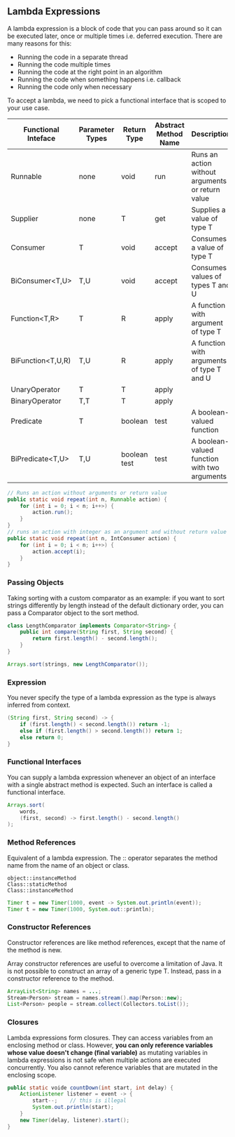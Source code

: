 ## Lambda Expressions

A lambda expression is a block of code that you can pass around so it can be executed later, once or multiple times i.e. deferred execution. There are many reasons for this:

- Running the code in a separate thread
- Running the code multiple times
- Running the code at the right point in an algorithm
- Running the code when something happens i.e. callback
- Running the code only when necessary

To accept a lambda, we need to pick a functional interface that is scoped to your use case.

| Functional Inteface | Parameter Types | Return Type  | Abstract Method Name | Description                                      |
| ------------------- | --------------- | ------------ | -------------------- | ------------------------------------------------ |
| Runnable            | none            | void         | run                  | Runs an action without arguments or return value |
| Supplier<T>         | none            | T            | get                  | Supplies a value of type T                       |
| Consumer<T>         | T               | void         | accept               | Consumes a value of type T                       |
| BiConsumer<T,U>     | T,U             | void         | accept               | Consumes values of types T and U                 |
| Function<T,R>       | T               | R            | apply                | A function with argument of type T               |
| BiFunction<T,U,R)   | T,U             | R            | apply                | A function with arguments of type T and U        |
| UnaryOperator<T>    | T               | T            | apply                |                                                  |
| BinaryOperator<T>   | T,T             | T            | apply                |                                                  |
| Predicate<T>        | T               | boolean      | test                 | A boolean-valued function                        |
| BiPredicate<T,U>    | T,U             | boolean test | test                 | A boolean-valued function with two arguments     |

```java
// Runs an action without arguments or return value
public static void repeat(int n, Runnable action) {
    for (int i = 0; i < n; i++>) {
        action.run();
    }
}
// runs an action with integer as an argument and without return value
public static void repeat(int n, IntConsumer action) {
    for (int i = 0; i < n; i++>) {
        action.accept(i);
    }
}
```

### Passing Objects

Taking sorting with a custom comparator as an example: if you want to sort strings differently by length instead of the default dictionary order, you can pass a Comparator object to the sort method.

```java
class LengthComparator implements Comparator<String> {
    public int compare(String first, String second) {
        return first.length() - second.length();
    }
}

Arrays.sort(strings, new LengthComparator());
```

### Expression

You never specify the type of a lambda expression as the type is always inferred from context.

```java
(String first, String second) -> {
    if (first.length() < second.length()) return -1;
    else if (first.length() > second.length()) return 1;
    else return 0;
}
```

### Functional Interfaces

You can supply a lambda expression whenever an object of an interface with a single abstract method is expected. Such an interface is called a functional interface.

```java
Arrays.sort(
    words,
    (first, second) -> first.length() - second.length()
);
```

### Method References

Equivalent of a lambda expression. The :: operator separates the method name from the name of an object or class.

```
object::instanceMethod
Class::staticMethod
Class::instanceMethod
```

```java
Timer t = new Timer(1000, event -> System.out.println(event));
Timer t = new Timer(1000, System.out::println);
```

### Constructor References

Constructor references are like method references, except that the name of the method is new.

Array constructor references are useful to overcome a limitation of Java. It is not possible to construct an array of a generic type T. Instead, pass in a constructor reference to the method.

```java
ArrayList<String> names = ...;
Stream<Person> stream = names.stream().map(Person::new);
List<Person> people = stream.collect(Collectors.toList());
```

### Closures

Lambda expressions form closures. They can access variables from an enclosing method or class. However, **you can only reference variables whose value doesn't change (final variable)** as mutating variables in lambda expressions is not safe when multiple actions are executed concurrently. You also cannot reference variables that are mutated in the enclosing scope.

```java
public static voide countDown(int start, int delay) {
    ActionListener listener = event -> {
        start--;    // this is illegal
        System.out.println(start);
    }
    new Timer(delay, listener).start();
}
```
